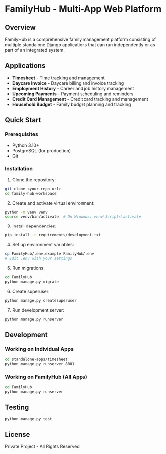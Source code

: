 # FamilyHub - Multi-App Web Platform

## Overview
FamilyHub is a comprehensive family management platform consisting of multiple standalone Django applications that can run independently or as part of an integrated system.

## Applications
- **Timesheet** - Time tracking and management
- **Daycare Invoice** - Daycare billing and invoice tracking
- **Employment History** - Career and job history management
- **Upcoming Payments** - Payment scheduling and reminders
- **Credit Card Management** - Credit card tracking and management
- **Household Budget** - Family budget planning and tracking

## Quick Start

### Prerequisites
- Python 3.10+
- PostgreSQL (for production)
- Git

### Installation

1. Clone the repository:
```bash
git clone <your-repo-url>
cd family-hub-workspace
```

2. Create and activate virtual environment:
```bash
python -m venv venv
source venv/bin/activate  # On Windows: venv\Scripts\activate
```

3. Install dependencies:
```bash
pip install -r requirements/development.txt
```

4. Set up environment variables:
```bash
cp FamilyHub/.env.example FamilyHub/.env
# Edit .env with your settings
```

5. Run migrations:
```bash
cd FamilyHub
python manage.py migrate
```

6. Create superuser:
```bash
python manage.py createsuperuser
```

7. Run development server:
```bash
python manage.py runserver
```

## Development

### Working on Individual Apps
```bash
cd standalone-apps/timesheet
python manage.py runserver 8001
```

### Working on FamilyHub (All Apps)
```bash
cd FamilyHub
python manage.py runserver
```

## Testing
```bash
python manage.py test
```

## License
Private Project - All Rights Reserved
